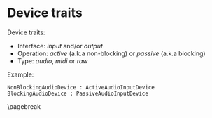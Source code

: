 
Device traits
========

Device traits:

- Interface: *input* and/or *output*
- Operation: *active* (a.k.a non-blocking) or *passive* (a.k.a blocking)
- Type: *audio*, *midi* or *raw*

Example:
    
    NonBlockingAudioDevice : ActiveAudioInputDevice
    BlockingAudioDevice : PassiveAudioInputDevice


\pagebreak


